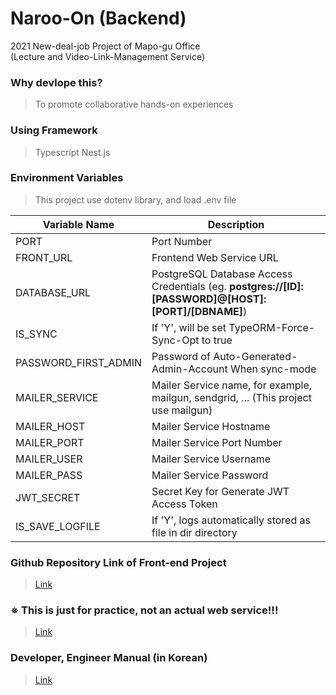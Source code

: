 # Naroo-On (Backend)

<p>
2021 New-deal-job Project of Mapo-gu Office<br/>
(Lecture and Video-Link-Management Service)
</p>

### Why devlope this?

> To promote collaborative hands-on experiences

### Using Framework

> Typescript
> Nest.js

### Environment Variables

> This project use dotenv library, and load .env file

| Variable Name        | Description                                                                                        |
| -------------------- | -------------------------------------------------------------------------------------------------- |
| PORT                 | Port Number                                                                                        |
| FRONT_URL            | Frontend Web Service URL                                                                           |
| DATABASE_URL         | PostgreSQL Database Access Credentials (eg. **postgres://[ID]:[PASSWORD]@[HOST]:[PORT]/[DBNAME]**) |
| IS_SYNC              | If 'Y', will be set TypeORM-Force-Sync-Opt to true                                                 |
| PASSWORD_FIRST_ADMIN | Password of Auto-Generated-Admin-Account When sync-mode                                            |
| MAILER_SERVICE       | Mailer Service name, for example, mailgun, sendgrid, ... (This project use mailgun)                |
| MAILER_HOST          | Mailer Service Hostname                                                                            |
| MAILER_PORT          | Mailer Service Port Number                                                                         |
| MAILER_USER          | Mailer Service Username                                                                            |
| MAILER_PASS          | Mailer Service Password                                                                            |
| JWT_SECRET           | Secret Key for Generate JWT Access Token                                                           |
| IS_SAVE_LOGFILE      | If 'Y', logs automatically stored as file in dir directory                                         |

### Github Repository Link of Front-end Project

> [Link](https://github.com/konerds/naroo-on-frontend)

### ※ This is just for practice, not an actual web service!!!

> [Link](https://naroo-on-frontend-dot-macro-market-370703.du.r.appspot.com)

### Developer, Engineer Manual (in Korean)

> [Link](https://cdn.discordapp.com/attachments/943123016659922977/1059857891256967318/naroo-on-manual-211028.pdf)

